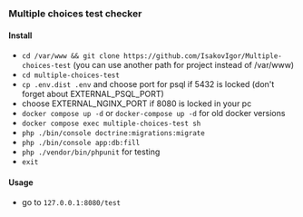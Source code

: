 ### Multiple choices test checker
#### Install
- `cd /var/www && git clone https://github.com/IsakovIgor/Multiple-choices-test`
(you can use another path for project instead of /var/www)
- `cd multiple-choices-test`
- `cp .env.dist .env` and choose port for psql if 5432 is locked (don't forget about EXTERNAL_PSQL_PORT)
- choose EXTERNAL_NGINX_PORT if 8080 is locked in your pc
- `docker compose up -d` or `docker-compose up -d` for old docker versions
- `docker compose exec multiple-choices-test sh`
- `php ./bin/console doctrine:migrations:migrate`
- `php ./bin/console app:db:fill`
- `php ./vendor/bin/phpunit` for testing
- `exit`

#### Usage
- go to `127.0.0.1:8080/test`